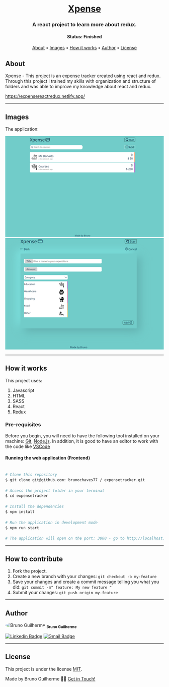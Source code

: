<h1 align="center">
    <a href="#"> Xpense </a>
</h1>

<h3 align="center">
    A react project to learn more about redux.
</h3>

<h4 align="center"> 
	 Status: Finished
</h4>

<p align="center">
 <a href="#about">About</a> •
 <a href="#images">Images</a> • 
 <a href="#how-it-works">How it works</a> • 
 <a href="#author">Author</a> • 
 <a href="#license">License</a>
</p>


## About

Xpense - This project is an expense tracker created using react and redux. Through this project I trained my skills with organization and structure of folders and was able to improve my knowledge about react and redux.

https://expensereactredux.netlify.app/

---


## Images

The application:

 <img alt="Made by brunochaves77" src="https://github.com/brunochaves77/expensetracker/blob/main/Screenshot%201.png">
 
 <img alt="Made by brunochaves77" src="https://github.com/brunochaves77/expensetracker/blob/main/Screenshot%202.png">

---

## How it works

This project uses:
1. Javascript 
2. HTML 
3. SASS
4. React
5. Redux

### Pre-requisites

Before you begin, you will need to have the following tool installed on your machine:
[Git](https://git-scm.com), [Node.js](https://nodejs.org/en/). 
In addition, it is good to have an editor to work with the code like [VSCode](https://code.visualstudio.com/)



#### Running the web application (Frontend)

```bash

# Clone this repository
$ git clone git@github.com: brunochaves77 / expensetracker.git

# Access the project folder in your terminal
$ cd expensetracker

# Install the dependencies
$ npm install

# Run the application in development mode
$ npm run start

# The application will open on the port: 3000 - go to http://localhost:3000

```
---

## How to contribute

1. Fork the project.
2. Create a new branch with your changes: `git checkout -b my-feature`
3. Save your changes and create a commit message telling you what you did: `git commit -m" feature: My new feature "`
4. Submit your changes: `git push origin my-feature`

---

## Author


 <img style="border-radius: 50%;" src="https://avatars.githubusercontent.com/u/68792408?v=4" width="100px;" alt="Bruno Guilherme"/>
 <sub><b>Bruno Guilherme</b></sub></a> <a href="https://blog.rocketseat.com.br/author/thiago/" title="Rocketseat">
 <br />

[![Linkedin Badge](https://img.shields.io/badge/-Bruno-blue?style=flat-square&logo=Linkedin&logoColor=white&link=https://www.linkedin.com/in/bruno-guilherme-silva-chaves/)](https://www.linkedin.com/in/bruno-guilherme-silva-chaves/) 
[![Gmail Badge](https://img.shields.io/badge/-bruno123wd@gmail.com-c14438?style=flat-square&logo=Gmail&logoColor=white&link=mailto:bruno123wd@gmail.com)](mailto:bruno123wd@gmail.com)

---

## License

This project is under the license [MIT](./LICENSE).

Made by Bruno Guilherme 👋🏽 [Get in Touch!](https://www.linkedin.com/in/bruno-guilherme-silva-chaves/)
